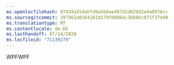 ```yaml
---
ms.openlocfilehash: 07439a554abfd0a5b6ae407d2d029d2e4a0970cc
ms.sourcegitcommit: 397961a0164281b579f68064c3bb66c071f374d9
ms.translationtype: MT
ms.contentlocale: de-DE
ms.lasthandoff: 07/14/2020
ms.locfileid: "71139279"
---
```

<span data-ttu-id="82533-101">WPF</span><span class="sxs-lookup"><span data-stu-id="82533-101">WPF</span></span>